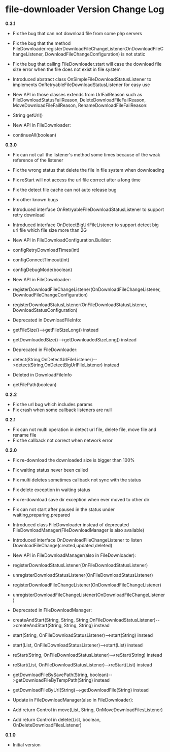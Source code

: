 # file-downloader Version Change Log

**0.3.1**
* Fix the bug that can not download file from some php servers
* Fix the bug that the method FileDownloader.registerDownloadFileChangeListener(OnDownloadFileChangeListener, DownloadFileChangeConfiguration) is not static
* Fix the bug that calling FileDownloader.start will case the download file size error when the file does not exist in file system

* Introduced abstract class OnSimpleFileDownloadStatusListener to implements OnRetryableFileDownloadStatusListener for easy use

* New API in those classes extends from UrlFailReason such as FileDownloadStatusFailReason, DeleteDownloadFileFailReason, MoveDownloadFileFailReason, RenameDownloadFileFailReason:
 * String getUrl()

* New API in FileDownloader:
 * continueAll(boolean)


**0.3.0**
* Fix can not call the listener's method some times because of the weak reference of the listener
* Fix the wrong status that delete the file in file system when downloading
* Fix reStart will not access the url file correct after a long time
* Fix the detect file cache can not auto release bug
* Fix other known bugs

* Introduced interface OnRetryableFileDownloadStatusListener to support retry download
* Introduced interface OnDetectBigUrlFileListener to support detect big url file which file size more than 2G

* New API in FileDownloadConfiguration.Builder:
 * configRetryDownloadTimes(int)
 * configConnectTimeout(int)
 * configDebugMode(boolean)

* New API in FileDownloader:
 * registerDownloadFileChangeListener(OnDownloadFileChangeListener, DownloadFileChangeConfiguration)
 * registerDownloadStatusListener(OnFileDownloadStatusListener, DownloadStatusConfiguration)

* Deprecated in DownloadFileInfo:
 * getFileSize()-->getFileSizeLong() instead
 * getDownloadedSize()-->getDownloadedSizeLong() instead

* Deprecated in FileDownloader:
 * detect(String,OnDetectUrlFileListener)-->detect(String,OnDetectBigUrlFileListener) instead

* Deleted in DownloadFileInfo
 * getFilePath(boolean)


**0.2.2**
* Fix the url bug which includes params
* Fix crash when some callback listeners are null 


**0.2.1**
* Fix can not multi operation in detect url file, delete file, move file and rename file
* Fix the callback not correct when network error


**0.2.0**

* Fix re-download the downloaded size is bigger than 100%
* Fix waiting status never been called
* Fix multi deletes sometimes callback not sync with the status
* Fix delete exception in waiting status
* Fix re-download save dir exception when ever moved to other dir
* Fix can not start after paused in the status under waiting,preparing,prepared

* Introduced class FileDownloader instead of deprecated FileDownloadManager(FileDownloadManager is also available)
* Introduced interface OnDownloadFileChangeListener to listen DownloadFileChange(created,updated,deleted)

* New API in FileDownloadManager(also in FileDownloader):
 * registerDownloadStatusListener(OnFileDownloadStatusListener)
 * unregisterDownloadStatusListener(OnFileDownloadStatusListener)
 * registerDownloadFileChangeListener(OnDownloadFileChangeListener)
 * unregisterDownloadFileChangeListener(OnDownloadFileChangeListener)
 
* Deprecated in FileDownloadManager:
 * createAndStart(String, String, String,OnFileDownloadStatusListener)-->createAndStart(String, String, String) instead
 * start(String, OnFileDownloadStatusListener)-->start(String) instead
 * start(List<String>, OnFileDownloadStatusListener)-->start(List<String>) instead
 * reStart(String, OnFileDownloadStatusListener)-->reStart(String) instead
 * reStart(List<String>, OnFileDownloadStatusListener)-->reStart(List<String>) instead
 * getDownloadFileBySavePath(String, boolean)-->getDownloadFileByTempPath(String) instead
 * getDownloadFileByUrl(String)-->getDownloadFile(String) instead
 
* Update in FileDownloadManager(also in FileDownloader):
 * Add return Control in move(List<String>, String, OnMoveDownloadFilesListener)
 * Add return Control in delete(List<String>, boolean, OnDeleteDownloadFilesListener)


**0.1.0**
* Initial version
